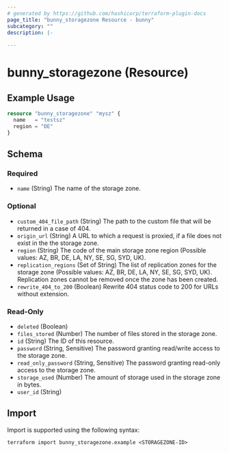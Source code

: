 ```yaml
---
# generated by https://github.com/hashicorp/terraform-plugin-docs
page_title: "bunny_storagezone Resource - bunny"
subcategory: ""
description: |-
  
---
```


# bunny_storagezone (Resource)



## Example Usage

```terraform
resource "bunny_storagezone" "mysz" {
  name   = "testsz"
  region = "DE"
}
```

<!-- schema generated by tfplugindocs -->
## Schema

### Required

- `name` (String) The name of the storage zone.

### Optional

- `custom_404_file_path` (String) The path to the custom file that will be returned in a case of 404.
- `origin_url` (String) A URL to which a request is proxied, if a file does not exist in the the storage zone.
- `region` (String) The code of the main storage zone region (Possible values: AZ, BR, DE, LA, NY, SE, SG, SYD, UK).
- `replication_regions` (Set of String) The list of replication zones for the storage zone (Possible values: AZ, BR, DE, LA, NY, SE, SG, SYD, UK). Replication zones cannot be removed once the zone has been created.
- `rewrite_404_to_200` (Boolean) Rewrite 404 status code to 200 for URLs without extension.

### Read-Only

- `deleted` (Boolean)
- `files_stored` (Number) The number of files stored in the storage zone.
- `id` (String) The ID of this resource.
- `password` (String, Sensitive) The password granting read/write access to the storage zone.
- `read_only_password` (String, Sensitive) The password granting read-only access to the storage zone.
- `storage_used` (Number) The amount of storage used in the storage zone in bytes.
- `user_id` (String)

## Import

Import is supported using the following syntax:

```shell
terraform import bunny_storagezone.example <STORAGEZONE-ID>
```

